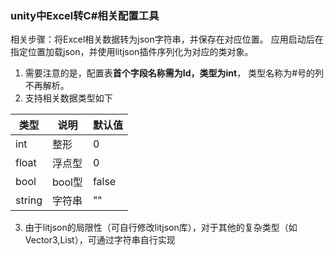 ### unity中Excel转C#相关配置工具

相关步骤：将Excel相关数据转为json字符串，并保存在对应位置。
应用启动后在指定位置加载json，并使用litjson插件序列化为对应的类对象。

1. 需要注意的是，配置表**首个字段名称需为Id，类型为int**，
   类型名称为#号的列不再解析。
2. 支持相关数据类型如下

| 类型                  | 说明           | 默认值       |
|---------------------|--------------|-----------|
| int                 | 整形           | 0         |
| float               | 浮点型          | 0         |
| bool                | bool型        | false     |
| string              | 字符串          | ""        |
3. 由于litjson的局限性（可自行修改litjson库），对于其他的复杂类型（如Vector3,List），可通过字符串自行实现